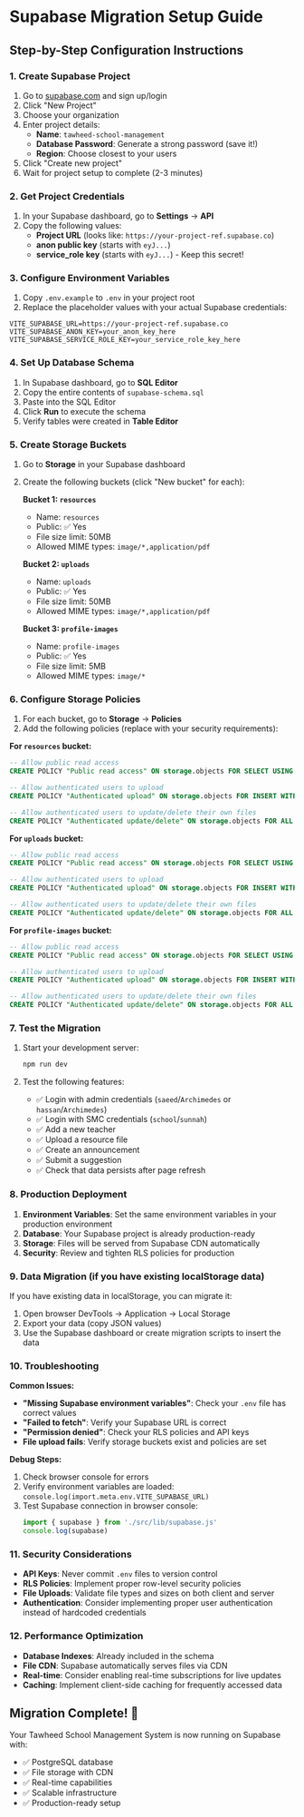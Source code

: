 # Supabase Migration Setup Guide

## Step-by-Step Configuration Instructions

### 1. Create Supabase Project

1. Go to [supabase.com](https://supabase.com) and sign up/login
2. Click "New Project"
3. Choose your organization
4. Enter project details:
   - **Name**: `tawheed-school-management`
   - **Database Password**: Generate a strong password (save it!)
   - **Region**: Choose closest to your users
5. Click "Create new project"
6. Wait for project setup to complete (2-3 minutes)

### 2. Get Project Credentials

1. In your Supabase dashboard, go to **Settings** → **API**
2. Copy the following values:
   - **Project URL** (looks like: `https://your-project-ref.supabase.co`)
   - **anon public key** (starts with `eyJ...`)
   - **service_role key** (starts with `eyJ...`) - Keep this secret!

### 3. Configure Environment Variables

1. Copy `.env.example` to `.env` in your project root
2. Replace the placeholder values with your actual Supabase credentials:

```env
VITE_SUPABASE_URL=https://your-project-ref.supabase.co
VITE_SUPABASE_ANON_KEY=your_anon_key_here
VITE_SUPABASE_SERVICE_ROLE_KEY=your_service_role_key_here
```

### 4. Set Up Database Schema

1. In Supabase dashboard, go to **SQL Editor**
2. Copy the entire contents of `supabase-schema.sql`
3. Paste into the SQL Editor
4. Click **Run** to execute the schema
5. Verify tables were created in **Table Editor**

### 5. Create Storage Buckets

1. Go to **Storage** in your Supabase dashboard
2. Create the following buckets (click "New bucket" for each):

   **Bucket 1: `resources`**
   - Name: `resources`
   - Public: ✅ Yes
   - File size limit: 50MB
   - Allowed MIME types: `image/*,application/pdf`

   **Bucket 2: `uploads`**
   - Name: `uploads`
   - Public: ✅ Yes
   - File size limit: 50MB
   - Allowed MIME types: `image/*,application/pdf`

   **Bucket 3: `profile-images`**
   - Name: `profile-images`
   - Public: ✅ Yes
   - File size limit: 5MB
   - Allowed MIME types: `image/*`

### 6. Configure Storage Policies

1. For each bucket, go to **Storage** → **Policies**
2. Add the following policies (replace with your security requirements):

**For `resources` bucket:**
```sql
-- Allow public read access
CREATE POLICY "Public read access" ON storage.objects FOR SELECT USING (bucket_id = 'resources');

-- Allow authenticated users to upload
CREATE POLICY "Authenticated upload" ON storage.objects FOR INSERT WITH CHECK (bucket_id = 'resources' AND auth.role() = 'authenticated');

-- Allow authenticated users to update/delete their own files
CREATE POLICY "Authenticated update/delete" ON storage.objects FOR ALL USING (bucket_id = 'resources' AND auth.role() = 'authenticated');
```

**For `uploads` bucket:**
```sql
-- Allow public read access
CREATE POLICY "Public read access" ON storage.objects FOR SELECT USING (bucket_id = 'uploads');

-- Allow authenticated users to upload
CREATE POLICY "Authenticated upload" ON storage.objects FOR INSERT WITH CHECK (bucket_id = 'uploads' AND auth.role() = 'authenticated');

-- Allow authenticated users to update/delete their own files
CREATE POLICY "Authenticated update/delete" ON storage.objects FOR ALL USING (bucket_id = 'uploads' AND auth.role() = 'authenticated');
```

**For `profile-images` bucket:**
```sql
-- Allow public read access
CREATE POLICY "Public read access" ON storage.objects FOR SELECT USING (bucket_id = 'profile-images');

-- Allow authenticated users to upload
CREATE POLICY "Authenticated upload" ON storage.objects FOR INSERT WITH CHECK (bucket_id = 'profile-images' AND auth.role() = 'authenticated');

-- Allow authenticated users to update/delete their own files
CREATE POLICY "Authenticated update/delete" ON storage.objects FOR ALL USING (bucket_id = 'profile-images' AND auth.role() = 'authenticated');
```

### 7. Test the Migration

1. Start your development server:
   ```bash
   npm run dev
   ```

2. Test the following features:
   - ✅ Login with admin credentials (`saeed`/`Archimedes` or `hassan`/`Archimedes`)
   - ✅ Login with SMC credentials (`school`/`sunnah`)
   - ✅ Add a new teacher
   - ✅ Upload a resource file
   - ✅ Create an announcement
   - ✅ Submit a suggestion
   - ✅ Check that data persists after page refresh

### 8. Production Deployment

1. **Environment Variables**: Set the same environment variables in your production environment
2. **Database**: Your Supabase project is already production-ready
3. **Storage**: Files will be served from Supabase CDN automatically
4. **Security**: Review and tighten RLS policies for production

### 9. Data Migration (if you have existing localStorage data)

If you have existing data in localStorage, you can migrate it:

1. Open browser DevTools → Application → Local Storage
2. Export your data (copy JSON values)
3. Use the Supabase dashboard or create migration scripts to insert the data

### 10. Troubleshooting

**Common Issues:**

- **"Missing Supabase environment variables"**: Check your `.env` file has correct values
- **"Failed to fetch"**: Verify your Supabase URL is correct
- **"Permission denied"**: Check your RLS policies and API keys
- **File upload fails**: Verify storage buckets exist and policies are set

**Debug Steps:**
1. Check browser console for errors
2. Verify environment variables are loaded: `console.log(import.meta.env.VITE_SUPABASE_URL)`
3. Test Supabase connection in browser console:
   ```javascript
   import { supabase } from './src/lib/supabase.js'
   console.log(supabase)
   ```

### 11. Security Considerations

- **API Keys**: Never commit `.env` files to version control
- **RLS Policies**: Implement proper row-level security policies
- **File Uploads**: Validate file types and sizes on both client and server
- **Authentication**: Consider implementing proper user authentication instead of hardcoded credentials

### 12. Performance Optimization

- **Database Indexes**: Already included in the schema
- **File CDN**: Supabase automatically serves files via CDN
- **Real-time**: Consider enabling real-time subscriptions for live updates
- **Caching**: Implement client-side caching for frequently accessed data

## Migration Complete! 🎉

Your Tawheed School Management System is now running on Supabase with:
- ✅ PostgreSQL database
- ✅ File storage with CDN
- ✅ Real-time capabilities
- ✅ Scalable infrastructure
- ✅ Production-ready setup
